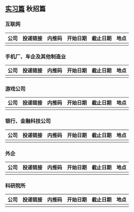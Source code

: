
## [实习篇](./) 秋招篇

### 互联网

| 公司 | 投递链接 | 内推码 | 开始日期 | 截止日期 | 地点 |
| ---- | -------- | ------ | -------- | -------- | ---- |
|      |          |        |          |          |      |

### 手机厂、车企及其他制造业

| 公司 | 投递链接 | 内推码 | 开始日期 | 截止日期 | 地点 |
| ---- | -------- | ------ | -------- | -------- | ---- |
|      |          |        |          |          |      |

### 游戏公司

| 公司 | 投递链接 | 内推码 | 开始日期 | 截止日期 | 地点 |
| ---- | -------- | ------ | -------- | -------- | ---- |
|      |          |        |          |          |      |

### 银行、金融科技公司

| 公司 | 投递链接 | 内推码 | 开始日期 | 截止日期 | 地点 |
| ---- | -------- | ------ | -------- | -------- | ---- |
|      |          |        |          |          |      |

### 外企

| 公司 | 投递链接 | 内推码 | 开始日期 | 截止日期 | 地点 |
| ---- | -------- | ------ | -------- | -------- | ---- |
|      |          |        |          |          |      |

### 科研院所

| 公司 | 投递链接 | 内推码 | 开始日期 | 截止日期 | 地点 |
| ---- | -------- | ------ | -------- | -------- | ---- |
|      |          |        |          |          |      |
